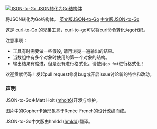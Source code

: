 [<img src="https://mholt.github.io/json-to-go/resources/images/json-to-go.png" alt="JSON-to-Go JSON转化为Go结构体"></a>](https://mholt.github.io/json-to-go)

将JSON转化为Go结构体。 [英文版JSON-to-Go](http://mholt.github.io/json-to-go)  [中文版JSON-to-Go](http://json-to-go.hmldd.com)

这是 [curl-to-Go](https://mholt.github.io/curl-to-go) 的兄弟工具，curl-to-go可以将curl命令转化为go代码。 

注意事项：

- 工具有时需要做一些假设, 请再浏览一遍输出的结果。
- 当数组中有多个对象时使用的第一个对象的结构。
- 输出结果有缩进，但是没有进行格式化。请使用`go fmt`进行格式化！

欢迎贡献代码！发起pull request修复bug或开启issue讨论新的特性和改动。

### 声明

JSON-to-Go由Matt Holt ([mholt6](https://twitter.com/mholt6))开发与维护。

图片中的Gopher卡通形象基于Renée French的设计改编而成。

JSON-to-Go中文版由hmldd ([hmldd](https://github.com/hmldd))翻译。
